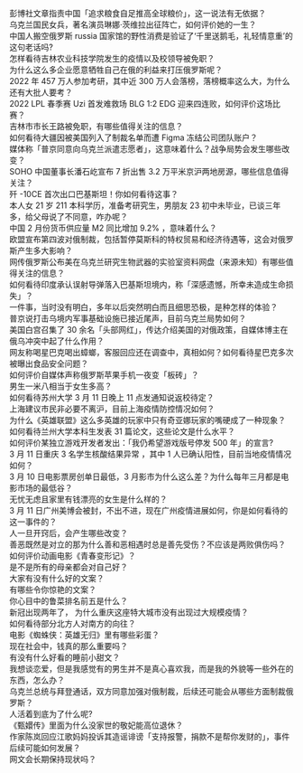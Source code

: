 彭博社文章指责中国「追求粮食自足推高全球粮价」，这一说法有无依据？  
乌克兰国民女兵，著名演员琳娜·茨维拉出征阵亡，如何评价她的一生？  
中国人搬空俄罗斯 russia 国家馆的野性消费是验证了‘千里送鹅毛，礼轻情意重’的这句老话吗?  
怎样看待吉林农业科技学院发生的疫情以及校领导被免职？  
为什么这么多企业愿意牺牲自己在俄的利益来打压俄罗斯呢？  
2022 年 457 万人参加考研，其中近 300 万人会落榜，落榜概率这么大，为什么还有大批人要考？  
2022 LPL 春季赛 Uzi 首发难救场 BLG 1:2 EDG 迎来四连败，如何评价这场比赛？  
吉林市市长王路被免职，有哪些值得关注的信息？  
如何看待大疆因被美国列入了制裁名单而遭 Figma 冻结公司团队账户？  
媒体称「普京同意向乌克兰派遣志愿者」，这意味着什么？战争局势会发生哪些改变？  
SOHO 中国董事长潘石屹宣布 7 折出售 3.2 万平米京沪两地房源，哪些信息值得关注？  
歼 -10CE 首次出口巴基斯坦！你如何看待这事？  
本人女 21 岁 211 本科学历，准备考研究生，男朋友 23 初中未毕业，已谈三年多，给父母说了不同意，咋办呢？  
中国 2 月份货币供应量 M2 同比增加 9.2% ，意味着什么？  
欧盟宣布第四波对俄制裁，包括暂停莫斯科的特权贸易和经济待遇等，这会对俄罗斯产生多大影响？  
网传俄罗斯公布美在乌克兰研究生物武器的实验室资料网盘（来源未知）有哪些值得关注的信息？  
如何看待印度承认误射导弹落入巴基斯坦境内，称「深感遗憾，所幸未造成生命损失」？  
一件事，当时没有明白，多年以后突然明白而且细思恐极，是种怎样的体验？  
普京说打击乌境内军事基础设施已接近尾声，目前乌克兰局势如何？  
美国白宫召集了 30 余名「头部网红」，传达介绍美国的对俄政策，自媒体博主在俄乌冲突中起了什么作用？  
网友称喝星巴克喝出蟑螂，客服回应还在调查中，真相如何？如何看待星巴克多次被曝出食品安全问题？  
如何评价自媒体声称俄罗斯苹果手机一夜变「板砖」？  
男生一米八相当于女生多高？  
如何看待苏州大学 3 月 11 日晚上 11 点发通知说返校待定？  
上海建议市民非必要不离沪，目前上海疫情防控情况如何？  
为什么《英雄联盟》这么多英雄的玩家中只有奇亚娜玩家的嘴硬成了一种现象？  
如何看待兰州大学本科生发表 31 篇论文，这些论文是什么水平？  
如何评价某独立游戏开发者发出：「我仍希望游戏版号停发 500 年」的宣言?  
3 月 11 日重庆 3 名学生核酸结果异常 ，其中 1 人已确认阳性，目前当地疫情情况如何？  
3 月 10 日电影票房创单日最低，3 月影市为什么这么差？为什么每年三月都是电影市场的最低谷？  
无忧无虑且家里有钱漂亮的女生是什么样的？  
3 月 11 日广州美博会被封，不出不进，现在广州疫情进展如何，你是如何看待的这一事件的？  
人一旦开窍后，会产生哪些改变？  
善恶既然是对立的那为什么善和恶相遇时总是善先受伤？不应该是两败俱伤吗？  
如何评价动画电影《青春变形记》？  
是不是所有的母亲都会对自己好？  
大家有没有什么好的文案？  
有哪些令你惊艳的文案？  
你心目中的鲁菜排名前五是什么？  
新冠出现两年了， 为什么重庆这座特大城市没有出现过大规模疫情？  
如何看待部分北方人对南方的向往？  
电影《蜘蛛侠：英雄无归》里有哪些彩蛋？  
现在社会中，钱真的那么重要吗？  
有没有什么好看的睡前小甜文？  
我想谈恋爱，但是我感觉有的男生并不是真心喜欢我，而是我的外貌等一些外在的东西，怎么办？  
乌克兰总统与拜登通话，双方同意加强对俄制裁，后续还可能会从哪些方面制裁俄罗斯？  
人活着到底为了什么呢?  
《甄嬛传》里面为什么没家世的敬妃能高位退休？  
作家陈岚回应江歌妈妈投诉其造谣诽谤「支持报警，捐款不是帮你发财的」，事件后续可能如何发展？  
网文会长期保持现状吗？  
